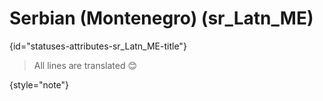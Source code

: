 # Serbian (Montenegro) (sr_Latn_ME)
{id="statuses-attributes-sr_Latn_ME-title"}


> All lines are translated 😊
>
{style="note"}
